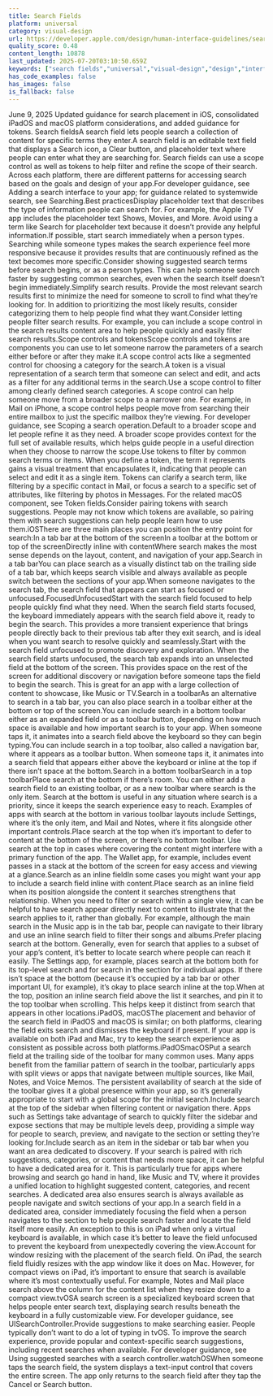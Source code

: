 ```yaml
---
title: Search Fields
platform: universal
category: visual-design
url: https://developer.apple.com/design/human-interface-guidelines/search-fields
quality_score: 0.48
content_length: 10878
last_updated: 2025-07-20T03:10:50.659Z
keywords: ["search fields","universal","visual-design","design","interface","controls","visual","layout","navigation","system","input"]
has_code_examples: false
has_images: false
is_fallback: false
---
```


June 9, 2025 Updated guidance for search placement in iOS, consolidated iPadOS and macOS platform considerations, and added guidance for tokens. Search fieldsA search field lets people search a collection of content for specific terms they enter.A search field is an editable text field that displays a Search icon, a Clear button, and placeholder text where people can enter what they are searching for. Search fields can use a scope control as well as tokens to help filter and refine the scope of their search. Across each platform, there are different patterns for accessing search based on the goals and design of your app.For developer guidance, see Adding a search interface to your app; for guidance related to systemwide search, see Searching.Best practicesDisplay placeholder text that describes the type of information people can search for. For example, the Apple TV app includes the placeholder text Shows, Movies, and More. Avoid using a term like Search for placeholder text because it doesn’t provide any helpful information.If possible, start search immediately when a person types. Searching while someone types makes the search experience feel more responsive because it provides results that are continuously refined as the text becomes more specific.Consider showing suggested search terms before search begins, or as a person types. This can help someone search faster by suggesting common searches, even when the search itself doesn’t begin immediately.Simplify search results. Provide the most relevant search results first to minimize the need for someone to scroll to find what they’re looking for. In addition to prioritizing the most likely results, consider categorizing them to help people find what they want.Consider letting people filter search results. For example, you can include a scope control in the search results content area to help people quickly and easily filter search results.Scope controls and tokensScope controls and tokens are components you can use to let someone narrow the parameters of a search either before or after they make it.A scope control acts like a segmented control for choosing a category for the search.A token is a visual representation of a search term that someone can select and edit, and acts as a filter for any additional terms in the search.Use a scope control to filter among clearly defined search categories. A scope control can help someone move from a broader scope to a narrower one. For example, in Mail on iPhone, a scope control helps people move from searching their entire mailbox to just the specific mailbox they’re viewing. For developer guidance, see Scoping a search operation.Default to a broader scope and let people refine it as they need. A broader scope provides context for the full set of available results, which helps guide people in a useful direction when they choose to narrow the scope.Use tokens to filter by common search terms or items. When you define a token, the term it represents gains a visual treatment that encapsulates it, indicating that people can select and edit it as a single item. Tokens can clarify a search term, like filtering by a specific contact in Mail, or focus a search to a specific set of attributes, like filtering by photos in Messages. For the related macOS component, see Token fields.Consider pairing tokens with search suggestions. People may not know which tokens are available, so pairing them with search suggestions can help people learn how to use them.iOSThere are three main places you can position the entry point for search:In a tab bar at the bottom of the screenIn a toolbar at the bottom or top of the screenDirectly inline with contentWhere search makes the most sense depends on the layout, content, and navigation of your app.Search in a tab barYou can place search as a visually distinct tab on the trailing side of a tab bar, which keeps search visible and always available as people switch between the sections of your app.When someone navigates to the search tab, the search field that appears can start as focused or unfocused.FocusedUnfocusedStart with the search field focused to help people quickly find what they need. When the search field starts focused, the keyboard immediately appears with the search field above it, ready to begin the search. This provides a more transient experience that brings people directly back to their previous tab after they exit search, and is ideal when you want search to resolve quickly and seamlessly.Start with the search field unfocused to promote discovery and exploration. When the search field starts unfocused, the search tab expands into an unselected field at the bottom of the screen. This provides space on the rest of the screen for additional discovery or navigation before someone taps the field to begin the search. This is great for an app with a large collection of content to showcase, like Music or TV.Search in a toolbarAs an alternative to search in a tab bar, you can also place search in a toolbar either at the bottom or top of the screen.You can include search in a bottom toolbar either as an expanded field or as a toolbar button, depending on how much space is available and how important search is to your app. When someone taps it, it animates into a search field above the keyboard so they can begin typing.You can include search in a top toolbar, also called a navigation bar, where it appears as a toolbar button. When someone taps it, it animates into a search field that appears either above the keyboard or inline at the top if there isn’t space at the bottom.Search in a bottom toolbarSearch in a top toolbarPlace search at the bottom if there’s room. You can either add a search field to an existing toolbar, or as a new toolbar where search is the only item. Search at the bottom is useful in any situation where search is a priority, since it keeps the search experience easy to reach. Examples of apps with search at the bottom in various toolbar layouts include Settings, where it’s the only item, and Mail and Notes, where it fits alongside other important controls.Place search at the top when itʼs important to defer to content at the bottom of the screen, or thereʼs no bottom toolbar. Use search at the top in cases where covering the content might interfere with a primary function of the app. The Wallet app, for example, includes event passes in a stack at the bottom of the screen for easy access and viewing at a glance.Search as an inline fieldIn some cases you might want your app to include a search field inline with content.Place search as an inline field when its position alongside the content it searches strengthens that relationship. When you need to filter or search within a single view, it can be helpful to have search appear directly next to content to illustrate that the search applies to it, rather than globally. For example, although the main search in the Music app is in the tab bar, people can navigate to their library and use an inline search field to filter their songs and albums.Prefer placing search at the bottom. Generally, even for search that applies to a subset of your app’s content, it’s better to locate search where people can reach it easily. The Settings app, for example, places search at the bottom both for its top-level search and for search in the section for individual apps. If there isn’t space at the bottom (because it’s occupied by a tab bar or other important UI, for example), it’s okay to place search inline at the top.When at the top, position an inline search field above the list it searches, and pin it to the top toolbar when scrolling. This helps keep it distinct from search that appears in other locations.iPadOS, macOSThe placement and behavior of the search field in iPadOS and macOS is similar; on both platforms, clearing the field exits search and dismisses the keyboard if present. If your app is available on both iPad and Mac, try to keep the search experience as consistent as possible across both platforms.iPadOSmacOSPut a search field at the trailing side of the toolbar for many common uses. Many apps benefit from the familiar pattern of search in the toolbar, particularly apps with split views or apps that navigate between multiple sources, like Mail, Notes, and Voice Memos. The persistent availability of search at the side of the toolbar gives it a global presence within your app, so it’s generally appropriate to start with a global scope for the initial search.Include search at the top of the sidebar when filtering content or navigation there. Apps such as Settings take advantage of search to quickly filter the sidebar and expose sections that may be multiple levels deep, providing a simple way for people to search, preview, and navigate to the section or setting they’re looking for.Include search as an item in the sidebar or tab bar when you want an area dedicated to discovery. If your search is paired with rich suggestions, categories, or content that needs more space, it can be helpful to have a dedicated area for it. This is particularly true for apps where browsing and search go hand in hand, like Music and TV, where it provides a unified location to highlight suggested content, categories, and recent searches. A dedicated area also ensures search is always available as people navigate and switch sections of your app.In a search field in a dedicated area, consider immediately focusing the field when a person navigates to the section to help people search faster and locate the field itself more easily. An exception to this is on iPad when only a virtual keyboard is available, in which case it’s better to leave the field unfocused to prevent the keyboard from unexpectedly covering the view.Account for window resizing with the placement of the search field. On iPad, the search field fluidly resizes with the app window like it does on Mac. However, for compact views on iPad, itʼs important to ensure that search is available where it’s most contextually useful. For example, Notes and Mail place search above the column for the content list when they resize down to a compact view.tvOSA search screen is a specialized keyboard screen that helps people enter search text, displaying search results beneath the keyboard in a fully customizable view. For developer guidance, see UISearchController.Provide suggestions to make searching easier. People typically don’t want to do a lot of typing in tvOS. To improve the search experience, provide popular and context-specific search suggestions, including recent searches when available. For developer guidance, see Using suggested searches with a search controller.watchOSWhen someone taps the search field, the system displays a text-input control that covers the entire screen. The app only returns to the search field after they tap the Cancel or Search button.